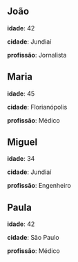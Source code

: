 ## João

**idade**: 42

**cidade**: Jundiaí

**profissão**: Jornalista


## Maria

**idade**: 45

**cidade**: Florianópolis

**profissão**: Médico


## Miguel

**idade**: 34

**cidade**: Jundiaí

**profissão**: Engenheiro


## Paula

**idade**: 42

**cidade**: São Paulo

**profissão**: Médico

